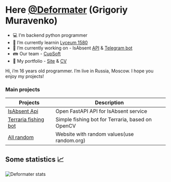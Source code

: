 # **Here [@Deformater](https://github.com/Deformater) (Grigoriy Muravenko)**

 - 💻 I’m backend python programmer
 - 📙 I’m currently learnin [Lyceum 1580](https://lycu1580.mskobr.ru/#/)
 - 🔧 I’m currently working on - IsAbsent [API](https://github.com/IgorDuino/isabsent_api)   &  [Telegram bot](https://github.com/IgorDuino/isabsent_tg)
 - 👪 Our team - [СupSoft](https://cupsoft.ru)
 - 📃 My portfolio - [Site](https://deformater.github.io/portfolio/) & [CV](https://drive.google.com/drive/folders/1sYgxwTqXFXdNutsLyZPEPId9KBjpyiwK?usp=sharing)
 
Hi, i’m 16 years old programmer. I’m live in Russia, Moscow.
I hope you enjoy my projects!

### Main projects

| Projects | Description |
| ------ | ------ |
| [IsAbsent Api][IsAbsentApi] | Open FastAPI API for IsAbsent service |
| [Terraria fishing bot][TerFishBot] | Simple fishing bot for Terraria, based on OpenCV |
| [All random][AllRandom] | Website with random values(use random.org) |

[TerFishBot]: <https://github.com/Deformater/terraria_fishing_bot>
[IsAbsentApi]: <https://github.com/IgorDuino/isabsent_api>
[AllRandom]: <https://github.com/Deformater/all_random>

## Some statistics 📈

![Deformater stats](https://github-readme-stats.vercel.app/api?username=Deformater&count_private=true&show_icons=true&theme=dracula)

<!-- ![Top Langs](https://github-readme-stats.vercel.app/api/top-langs/?username=Deformater&theme=dracula) -->
